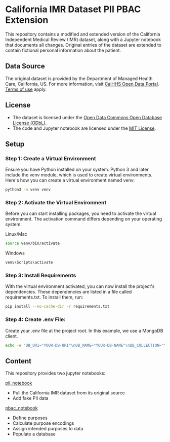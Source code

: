 # California IMR Dataset PII PBAC Extension

This repository contains a modified and extended version of the California Independent Medical Review (IMR) dataset, along with a Jupyter notebook that documents all changes. Original entries of the dataset are extended to contain fictional personal information about the patient.

## Data Source
The original dataset is provided by the Department of Managed Health Care, California, US. For more information, visit [CalHHS Open Data Portal](https://data.chhs.ca.gov/dataset/independent-medical-review-imr-determinations-trend). [Terms of use](https://data.chhs.ca.gov/pages/terms) apply.

## License
- The dataset is licensed under the [Open Data Commons Open Database License (ODbL)](LICENSE.ODbL).
- The code and Jupyter notebook are licensed under the [MIT License](LICENSE.MIT).

## Setup

### Step 1: Create a Virtual Environment
Ensure you have Python installed on your system. Python 3 and later include the venv module, which is used to create virtual environments. Here's how you can create a virtual environment named venv:

```bash
python3 -m venv venv
```

### Step 2: Activate the Virtual Environment
Before you can start installing packages, you need to activate the virtual environment. The activation command differs depending on your operating system.

Linux/Mac
```bash
source venv/bin/activate
```

Windows
```bash
venv\Scripts\activate
```

### Step 3: Install Requirements
With the virtual environment activated, you can now install the project's dependencies. These dependencies are listed in a file called requirements.txt. To install them, run:

```bash
pip install --no-cache-dir -r requirements.txt
```

### Step 4: Create .env File:
Create your .env file at the project root. In this example, we use a MongoDB client.

```bash
echo -e 'DB_URI="YOUR-DB-URI"\nDB_NAME="YOUR-DB-NAME"\nDB_COLLECTION="YOUR-DB-COLLECTION"' > .env
```

## Content

This repository provides two jupyter notebooks:

[pii_notebook](pii_notebook.ipynb)
* Pull the California IMR dataset from its original source
* Add fake PII data

[pbac_notebook](pbac_notebook.ipynb)
* Define purposes
* Calculate purpose encodings
* Assign intended purposes to data
* Populate a database